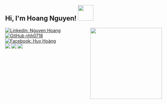 <h2> Hi, I'm Hoang Nguyen! <img src="https://media.giphy.com/media/mGcNjsfWAjY5AEZNw6/giphy.gif" width="50"></h2>
<img align='right' src="https://media.giphy.com/media/MVN4gefJf2R8Y/giphy.gif" width="230">

[![Linkedin: Nguyen Hoang](https://img.shields.io/badge/-nhh0718-blue?style=flat-square&logo=Linkedin&logoColor=white&link=https://www.linkedin.com/in/huyy-hoang/)](https://www.linkedin.com/in/huyy-hoang/)
[![GitHub nhh0718](https://img.shields.io/github/followers/nhh0718?style=social)](https://github.com/nhh0718)
[![Facebook: Huy Hoàng](https://img.shields.io/badge/Hoàng-1877F2?style=for-the-badge&logo=facebook&logoColor=white&link=https://www.facebook.com/nhh.0718/)](https://www.facebook.com/nhh.0718/) <br>
<img src="https://img.shields.io/badge/HTML5-E34F26?style=for-the-badge&logo=html5&logoColor=white" />
<img src="https://img.shields.io/badge/CSS3-1572B6?style=for-the-badge&logo=css3&logoColor=white" />
<img src="https://img.shields.io/badge/Java-ED8B00?style=for-the-badge&logo=java&logoColor=white" />

